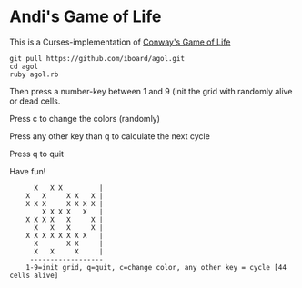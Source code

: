 Andi's Game of Life
===================

This is a Curses-implementation of
[Conway's Game of Life](http://en.wikipedia.org/wiki/Conway's_Game_of_Life)

    git pull https://github.com/iboard/agol.git
    cd agol
    ruby agol.rb

Then press a number-key between 1 and 9 (init the grid with randomly
alive or dead cells.

Press c to change the colors (randomly)

Press any other key than q to calculate the next cycle

Press q to quit

Have fun!


          X   X X         |
        X   X     X X   X |
        X X X     X X X X |
            X X X X   X   |
        X X X X   X     X |
          X   X   X     X |
        X X X X X X X X   |
          X       X X     |
          X   X     X     |
         ------------------
        1-9=init grid, q=quit, c=change color, any other key = cycle [44 cells alive]

